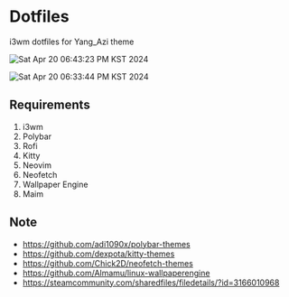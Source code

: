 # Dotfiles
i3wm dotfiles for Yang_Azi theme

![Sat Apr 20 06:43:23 PM KST 2024](https://github.com/reatmos/Dotfiles/assets/66520964/62888c0f-09df-425f-a0fd-c138d3f875bd)

![Sat Apr 20 06:33:44 PM KST 2024](https://github.com/reatmos/Dotfiles/assets/66520964/00279697-218b-41f9-9973-c6a91cecc8db)

## Requirements
1. i3wm
2. Polybar
3. Rofi
4. Kitty
5. Neovim
6. Neofetch
7. Wallpaper Engine
8. Maim

## Note
- https://github.com/adi1090x/polybar-themes
- https://github.com/dexpota/kitty-themes
- https://github.com/Chick2D/neofetch-themes
- https://github.com/Almamu/linux-wallpaperengine
- https://steamcommunity.com/sharedfiles/filedetails/?id=3166010968
